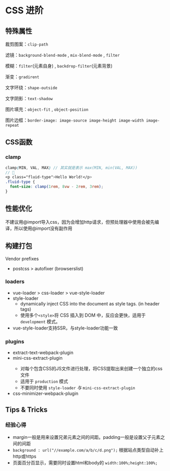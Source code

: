 # CSS 进阶

## 特殊属性

裁剪图案：`clip-path`

滤镜：`background-blend-mode` , `mix-blend-mode` , `filter`

模糊：`filter`(元素自身) , `backdrop-filter`(元素背景)

渐变：`gradirent`

文字环绕：`shape-outside`

文字阴影：`text-shadow`

图片填充：`object-fit` , `object-position`

图片边框：`border-image: image-source image-height image-width image-repeat`

## CSS函数

### clamp

```scss
clamp(MIN, VAL, MAX) // 其实就是表示 max(MIN, min(VAL, MAX))
// 🌰
<p class="fluid-type">Hello World!</p>
.fluid-type {
  font-size: clamp(1rem, 8vw - 2rem, 3rem);
}
```

## 性能优化

不建议用@import导入css，因为会增加http请求，但预处理器中使用会被先编译，所以使用@import没有副作用

## 构建打包

Vendor prefixes

- postcss > autofixer (browserslist)

### loaders

- vue-loader > css-loader > vue-style-loader
- style-loader
  - dynamically inject CSS into the document as style tags. (in header tags)
  - 使用多个`<style>`将 CSS 插入到 DOM 中，反应会更快，适用于 `development` 模式。
- vue-style-loader支持SSR，与style-loader功能一致

### plugins

- extract-text-webpack-plugin  <Badge text="deprecated" type="error"/>
- mini-css-extract-plugin  <Badge text=">=webpack4" type="tip" />
  - 对每个包含CSS的JS文件进行处理，将CSS提取出来创建一个独立的css文件
  - 适用于 `production` 模式
  - 不要同时使用 `style-loader` *与* `mini-css-extract-plugin`
- css-minimizer-webpack-plugin

## Tips & Tricks

### 经验心得

- margin一般是用来设置兄弟元素之间的间距。padding一般是设置父子元素之间的间距
- `background : url("//example.com/a/b/c/d.png");` 根据站点类型自动补上http或https
- 页面百分百显示，需要同时设置html和body的 `width:100%;height:100%;`

### 
